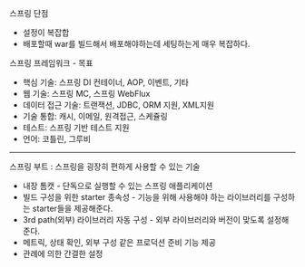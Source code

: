 
스프링 단점  

- 설정이 복잡합  
- 배포할때 war를 빌드해서 배포해야하는데 세팅하는게 매우 복잡하다.

스프링 프레임워크 - 목표

- 핵심 기술: 스프링 DI 컨테이너, AOP, 이벤트, 기타
- 웹 기술: 스프링 MC, 스프링 WebFlux
- 데이터 접근 기술: 트랜잭션, JDBC, ORM 지원, XML지원
- 기술 통합: 캐시, 이메일, 원격접근, 스케쥴링
- 테스트: 스프링 기반 테스트 지원
- 언어: 코틀린, 그루비


----

스프링 부트 : 스프링을 굉장히 편하게 사용할 수 있는 기술

- 내장 톰캣 - 단독으로 실행할 수 있는 스프링 애플리케이션
- 빌드 구성을 위한 starter 종속성 - 기능을 위해 사용해야 하는 라이브러리를 구성하는 starter들을 제공해준다.
- 3rd path(외부) 라이브러리 자동 구성 - 외부 라이브러리와 버전이 맞도록 설정해준다.
- 메트릭, 상태 확인, 외부 구성 같은 프로덕션 준비 기능 제공
- 관례에 의한 간결한 설정